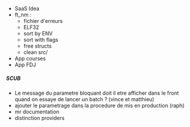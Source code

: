 - SaaS Idea
- ft_nm :
	- fichier d'erreurs
	- ELF32
	- sort by ENV
	- sort with flags
	- free structs
	- clean src/
- App courses
- App FDJ


##### SCUB
- Le message du parametre bloquant doit il etre afficher dans le front quand on essaye de lancer un batch ? (vince et matthieu)
- ajouter le parametrage dans la procedure de mis en production (raph)
- mr documentation
- distinction providers